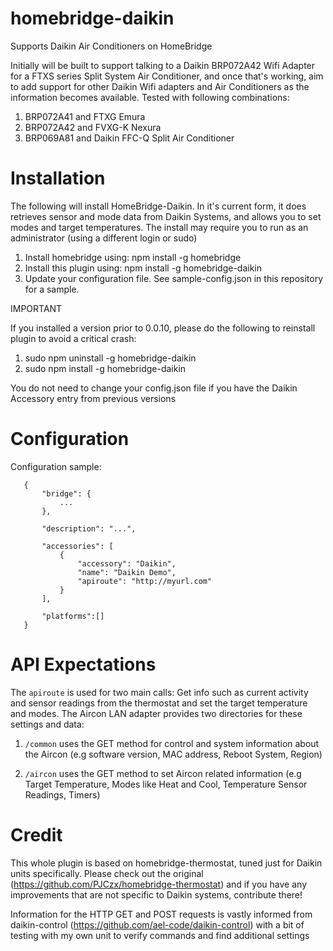 # homebridge-daikin

Supports Daikin Air Conditioners on HomeBridge

Initially will be built to support talking to a Daikin BRP072A42 Wifi Adapter for a FTXS series Split System Air Conditioner, and once that's working, aim to add support for other Daikin Wifi adapters and Air Conditioners as the information becomes available. Tested with following combinations:
1. BRP072A41 and FTXG Emura
2. BRP072A42 and FVXG-K Nexura
3. BRP069A81 and Daikin FFC-Q Split Air Conditioner

# Installation

The following will install HomeBridge-Daikin. In it's current form, it does retrieves sensor and mode data from Daikin Systems, and allows you to set modes and target temperatures. The install may require you to run as an administrator (using a different login or sudo)

1. Install homebridge using: npm install -g homebridge
2. Install this plugin using: npm install -g homebridge-daikin
3. Update your configuration file. See sample-config.json in this repository for a sample.

IMPORTANT

If you installed a version prior to 0.0.10, please do the following to reinstall plugin to avoid a critical crash:

1. sudo npm uninstall -g homebridge-daikin
2. sudo npm install -g homebridge-daikin

You do not need to change your config.json file if you have the Daikin Accessory entry from previous versions

# Configuration

Configuration sample:

 ```
    {
        "bridge": {
            ...
        },
        
        "description": "...",

        "accessories": [
            {
                "accessory": "Daikin",
                "name": "Daikin Demo",
                "apiroute": "http://myurl.com"
            }
        ],

        "platforms":[]
    }
```
# API Expectations

The `apiroute` is used for two main calls: Get info such as current activity and sensor readings from the thermostat and set the target temperature and modes. The Aircon LAN adapter provides two directories for these settings and data:

1. `/common` uses the GET method for control and system information about the Aircon (e.g software version, MAC address, Reboot System, Region)

2. `/aircon` uses the GET method to set Aircon related information (e.g Target Temperature, Modes like Heat and Cool, Temperature Sensor Readings, Timers)

# Credit

This whole plugin is based on homebridge-thermostat, tuned just for Daikin units specifically. Please check out the original (https://github.com/PJCzx/homebridge-thermostat) and if you have any improvements that are not specific to Daikin systems, contribute there!

Information for the HTTP GET and POST requests is vastly informed from daikin-control (https://github.com/ael-code/daikin-control) with a bit of testing with my own unit to verify commands and find additional settings
